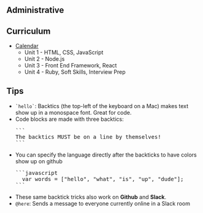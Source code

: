 # 

## Administrative

## Curriculum

- [Calendar](calendar.md)
  - Unit 1 - HTML, CSS, JavaScript
  - Unit 2 - Node.js
  - Unit 3 - Front End Framework, React
  - Unit 4 - Ruby, Soft Skills, Interview Prep


## Tips

- <code>&grave;hello&grave;</code>: Backtics (the top-left of the keyboard on a Mac) makes text show up in a monospace font. Great for code.
- Code blocks are made with three backtics:
  <pre>
  &grave;&grave;&grave;
  The backtics MUST be on a line by themselves!
  &grave;&grave;&grave;
  </pre>
- You can specify the language directly after the backticks to have colors show up on github
  <pre>
  &grave;&grave;&grave;javascript
    var words = ["hello", "what", "is", "up", "dude"];
  &grave;&grave;&grave;
  </pre>
- These same backtick tricks also work on **Github** and **Slack**.
- `@here`: Sends a message to everyone currently online in a Slack room
